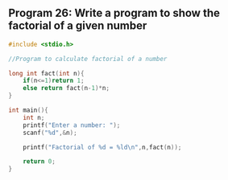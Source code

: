 ## Program 26: Write a program to show the factorial of a given number
```c 
#include <stdio.h>

//Program to calculate factorial of a number

long int fact(int n){
    if(n<=1)return 1;
    else return fact(n-1)*n;
}

int main(){
    int n;
    printf("Enter a number: ");
    scanf("%d",&n);

    printf("Factorial of %d = %ld\n",n,fact(n));

    return 0;
}
```
